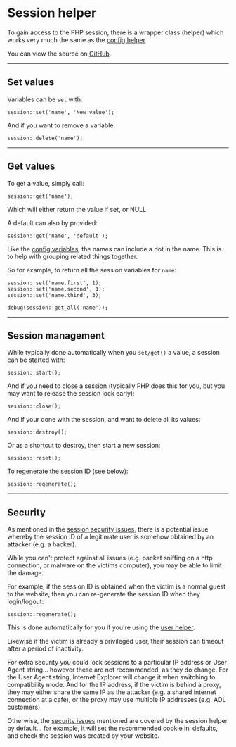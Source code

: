 
# Session helper

To gain access to the PHP session, there is a wrapper class (helper) which works very much the same as the [config helper](../../doc/system/config.md).

You can view the source on [GitHub](https://github.com/craigfrancis/framework/blob/master/framework/0.1/library/class/session.php).

---

## Set values

Variables can be `set` with:

	session::set('name', 'New value');

And if you want to remove a variable:

	session::delete('name');

---

## Get values

To get a value, simply call:

	session::get('name');

Which will either return the value if set, or NULL.

A default can also by provided:

	session::get('name', 'default');

Like the [config variables](../../doc/setup/config.md), the names can include a dot in the name. This is to help with grouping related things together.

So for example, to return all the session variables for `name`:

	session::set('name.first', 1);
	session::set('name.second', 1);
	session::set('name.third', 3);

	debug(session::get_all('name'));

---

## Session management

While typically done automatically when you `set/get()` a value, a session can be started with:

	session::start();

And if you need to close a session (typically PHP does this for you, but you may want to release the session lock early):

	session::close();

And if your done with the session, and want to delete all its values:

	session::destroy();

Or as a shortcut to destroy, then start a new session:

	session::reset();

To regenerate the session ID (see below):

	session::regenerate();

---

## Security

As mentioned in the [session security issues](../../doc/security/sessions.md), there is a potential issue whereby the session ID of a legitimate user is somehow obtained by an attacker (e.g. a hacker).

While you can't protect against all issues (e.g. packet sniffing on a http connection, or malware on the victims computer), you may be able to limit the damage.

For example, if the session ID is obtained when the victim is a normal guest to the website, then you can re-generate the session ID when they login/logout:

	session::regenerate();

This is done automatically for you if you're using the [user helper](../../doc/system/user.md).

Likewise if the victim is already a privileged user, their session can timeout after a period of inactivity.

For extra security you could lock sessions to a particular IP address or User Agent string... however these are not recommended, as they do change. For the User Agent string, Internet Explorer will change it when switching to compatibility mode. And for the IP address, if the victim is behind a proxy, they may either share the same IP as the attacker (e.g. a shared internet connection at a cafe), or the proxy may use multiple IP addresses (e.g. AOL customers).

Otherwise, the [security issues](../../doc/security/sessions.md) mentioned are covered by the session helper by default... for example, it will set the recommended cookie ini defaults, and check the session was created by your website.
